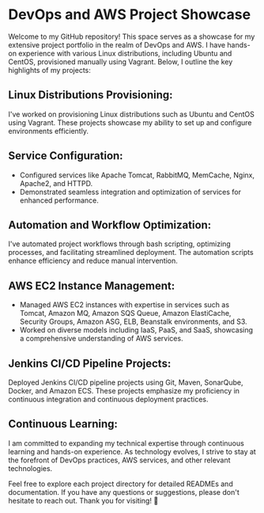 # DevOps and AWS Project Showcase

Welcome to my GitHub repository! This space serves as a showcase for my extensive project portfolio in the realm of DevOps and AWS. I have hands-on experience with various Linux distributions, including Ubuntu and CentOS, provisioned manually using Vagrant. Below, I outline the key highlights of my projects:

## Linux Distributions Provisioning:

I've worked on provisioning Linux distributions such as Ubuntu and CentOS using Vagrant. These projects showcase my ability to set up and configure environments efficiently.

## Service Configuration:

- Configured services like Apache Tomcat, RabbitMQ, MemCache, Nginx, Apache2, and HTTPD.
- Demonstrated seamless integration and optimization of services for enhanced performance.

## Automation and Workflow Optimization:

I've automated project workflows through bash scripting, optimizing processes, and facilitating streamlined deployment. The automation scripts enhance efficiency and reduce manual intervention.

## AWS EC2 Instance Management:

- Managed AWS EC2 instances with expertise in services such as Tomcat, Amazon MQ, Amazon SQS Queue, Amazon ElastiCache, Security Groups, Amazon ASG, ELB, Beanstalk environments, and S3.
- Worked on diverse models including IaaS, PaaS, and SaaS, showcasing a comprehensive understanding of AWS services.

## Jenkins CI/CD Pipeline Projects:

Deployed Jenkins CI/CD pipeline projects using Git, Maven, SonarQube, Docker, and Amazon ECS. These projects emphasize my proficiency in continuous integration and continuous deployment practices.

## Continuous Learning:

I am committed to expanding my technical expertise through continuous learning and hands-on experience. As technology evolves, I strive to stay at the forefront of DevOps practices, AWS services, and other relevant technologies.

Feel free to explore each project directory for detailed READMEs and documentation. If you have any questions or suggestions, please don't hesitate to reach out. Thank you for visiting! 🚀
